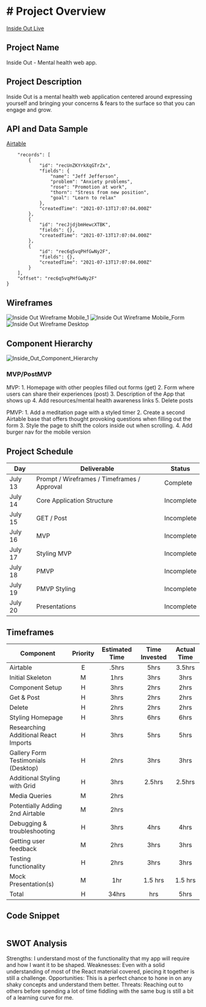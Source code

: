 # # Project Overview

[Inside Out Live](https://60f5e56cb3ad9c0007686e61--festive-hopper-37728e.netlify.app/)

## Project Name

Inside Out - Mental health web app. 

## Project Description

Inside Out is a mental health web application centered around expressing yourself and bringing your concerns & fears to the surface so that you can engage and grow. 

## API and Data Sample
[Airtable](https://airtable.com/tblPX98C2ah1e6fvJ/viwS4XzKE2nopUbZT?blocks=hide)
``` {
    "records": [
        {
            "id": "recUnZKYrkXqGTrZx",
            "fields": {
                "name": "Jeff Jefferson",
                "problem": "Anxiety problems",
                "rose": "Promotion at work",
                "thorn": "Stress from new position",
                "goal": "Learn to relax"
            },
            "createdTime": "2021-07-13T17:07:04.000Z"
        },
        {
            "id": "recJjdjbmHewcXTBK",
            "fields": {},
            "createdTime": "2021-07-13T17:07:04.000Z"
        },
        {
            "id": "rec6q5vqPHfGwNy2F",
            "fields": {},
            "createdTime": "2021-07-13T17:07:04.000Z"
        }
    ],
    "offset": "rec6q5vqPHfGwNy2F"
}
```        

## Wireframes

![Inside Out Wireframe Mobile_1](https://i.imgur.com/G2tCb32.png)
![Inside Out Wireframe Mobile_Form](https://i.imgur.com/Bbe4tOf.png)
![Inside Out Wireframe Desktop](https://i.imgur.com/lulsPP8.png)

## Component Hierarchy
![Inside_Out_Component_Hierarchy](https://i.imgur.com/cOIOqro.png)

### MVP/PostMVP

MVP: 
    1. Homepage with other peoples filled out forms (get)
    2. Form where users can share their experiences (post)
    3. Description of the App that shows up
    4. Add resources/mental health awareness links 
    5. Delete posts

PMVP:
    1. Add a meditation page with a styled timer
    2. Create a second Airtable base that offers thought provoking questions when filling out the form 
    3. Style the page to shift the colors inside out when scrolling.
    4. Add burger nav for the mobile version

## Project Schedule

|  Day | Deliverable | Status
|---|---| ---|
|July 13| Prompt / Wireframes / Timeframes / Approval | Complete
|July 14| Core Application Structure | Incomplete
|July 15| GET / Post | Incomplete
|July 16| MVP  | Incomplete
|July 17| Styling MVP | Incomplete
|July 18| PMVP | Incomplete
|July 19| PMVP Styling | Incomplete
|July 20| Presentations | Incomplete

## Timeframes

| Component | Priority | Estimated Time | Time Invested | Actual Time |
| --- | :---: |  :---: | :---: | :---: |
| Airtable | E | .5hrs | 5hrs | 3.5hrs |
| Initial Skeleton | M | 1hrs | 3hrs | 3hrs |
| Component Setup | H | 3hrs | 2hrs | 2hrs |
| Get & Post | H | 3hrs | 2hrs | 2hrs |
| Delete | H | 2hrs | 2hrs | 2hrs |
| Styling Homepage | H | 3hrs | 6hrs | 6hrs |
| Researching Additional React Imports | H | 3hrs | 5hrs | 5hrs |
| Gallery Form Testimonials (Desktop) | H | 2hrs | 3hrs | 3hrs |
| Additional Styling with Grid | H | 3hrs | 2.5hrs | 2.5hrs |
| Media Queries | M | 2hrs |
| Potentially Adding 2nd Airtable| M | 2hrs | 
| Debugging & troubleshooting | H | 3hrs | 4hrs | 4hrs |
| Getting user feedback | M | 2hrs | 3hrs | 3hrs |
| Testing functionality | H | 2hrs | 3hrs | 3hrs |
| Mock Presentation(s) | M | 1hr | 1.5 hrs | 1.5 hrs |
| Total | H | 34hrs| hrs | 5hrs | 40.5 | 40.5 | 

## Code Snippet
```

```  


## SWOT Analysis
Strengths:
I understand most of the functionality that my app will require and how I want it to be shaped.
Weaknesses: 
Even with a solid understanding of most of the React material covered, piecing it together is still a challenge.
Opportunities:
This is a perfect chance to hone in on any shaky concepts and understand them better.
Threats:
Reaching out to others before spending a lot of time fiddling with the same bug is still a bit of a learning curve for me.
